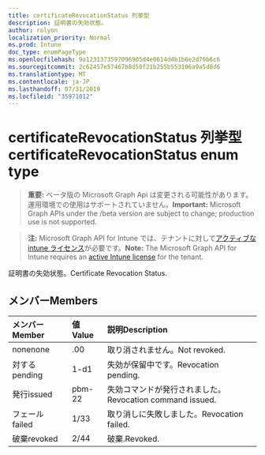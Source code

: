 ```yaml
---
title: certificateRevocationStatus 列挙型
description: 証明書の失効状態。
author: rolyon
localization_priority: Normal
ms.prod: Intune
doc_type: enumPageType
ms.openlocfilehash: 9a1231373597096905d4e0614d4b1b6e2d70b6c6
ms.sourcegitcommit: 2c62457e57467b8d50f21b255b553106a9a5d8d6
ms.translationtype: MT
ms.contentlocale: ja-JP
ms.lasthandoff: 07/31/2019
ms.locfileid: "35971012"
---
```

# <a name="certificaterevocationstatus-enum-type"></a><span data-ttu-id="a80c8-103">certificateRevocationStatus 列挙型</span><span class="sxs-lookup"><span data-stu-id="a80c8-103">certificateRevocationStatus enum type</span></span>

> <span data-ttu-id="a80c8-104">**重要:** ベータ版の Microsoft Graph Api は変更される可能性があります。運用環境での使用はサポートされていません。</span><span class="sxs-lookup"><span data-stu-id="a80c8-104">**Important:** Microsoft Graph APIs under the /beta version are subject to change; production use is not supported.</span></span>

> <span data-ttu-id="a80c8-105">**注:** Microsoft Graph API for Intune では、テナントに対して[アクティブな intune ライセンス](https://go.microsoft.com/fwlink/?linkid=839381)が必要です。</span><span class="sxs-lookup"><span data-stu-id="a80c8-105">**Note:** The Microsoft Graph API for Intune requires an [active Intune license](https://go.microsoft.com/fwlink/?linkid=839381) for the tenant.</span></span>

<span data-ttu-id="a80c8-106">証明書の失効状態。</span><span class="sxs-lookup"><span data-stu-id="a80c8-106">Certificate Revocation Status.</span></span>

## <a name="members"></a><span data-ttu-id="a80c8-107">メンバー</span><span class="sxs-lookup"><span data-stu-id="a80c8-107">Members</span></span>
|<span data-ttu-id="a80c8-108">メンバー</span><span class="sxs-lookup"><span data-stu-id="a80c8-108">Member</span></span>|<span data-ttu-id="a80c8-109">値</span><span class="sxs-lookup"><span data-stu-id="a80c8-109">Value</span></span>|<span data-ttu-id="a80c8-110">説明</span><span class="sxs-lookup"><span data-stu-id="a80c8-110">Description</span></span>|
|:---|:---|:---|
|<span data-ttu-id="a80c8-111">none</span><span class="sxs-lookup"><span data-stu-id="a80c8-111">none</span></span>|<span data-ttu-id="a80c8-112">.0</span><span class="sxs-lookup"><span data-stu-id="a80c8-112">0</span></span>|<span data-ttu-id="a80c8-113">取り消されません。</span><span class="sxs-lookup"><span data-stu-id="a80c8-113">Not revoked.</span></span>|
|<span data-ttu-id="a80c8-114">対する</span><span class="sxs-lookup"><span data-stu-id="a80c8-114">pending</span></span>|<span data-ttu-id="a80c8-115">1-d</span><span class="sxs-lookup"><span data-stu-id="a80c8-115">1</span></span>|<span data-ttu-id="a80c8-116">失効が保留中です。</span><span class="sxs-lookup"><span data-stu-id="a80c8-116">Revocation pending.</span></span>|
|<span data-ttu-id="a80c8-117">発行</span><span class="sxs-lookup"><span data-stu-id="a80c8-117">issued</span></span>|<span data-ttu-id="a80c8-118">pbm-2</span><span class="sxs-lookup"><span data-stu-id="a80c8-118">2</span></span>|<span data-ttu-id="a80c8-119">失効コマンドが発行されました。</span><span class="sxs-lookup"><span data-stu-id="a80c8-119">Revocation command issued.</span></span>|
|<span data-ttu-id="a80c8-120">フェール</span><span class="sxs-lookup"><span data-stu-id="a80c8-120">failed</span></span>|<span data-ttu-id="a80c8-121">1/3</span><span class="sxs-lookup"><span data-stu-id="a80c8-121">3</span></span>|<span data-ttu-id="a80c8-122">取り消しに失敗しました。</span><span class="sxs-lookup"><span data-stu-id="a80c8-122">Revocation failed.</span></span>|
|<span data-ttu-id="a80c8-123">破棄</span><span class="sxs-lookup"><span data-stu-id="a80c8-123">revoked</span></span>|<span data-ttu-id="a80c8-124">2/4</span><span class="sxs-lookup"><span data-stu-id="a80c8-124">4</span></span>|<span data-ttu-id="a80c8-125">破棄.</span><span class="sxs-lookup"><span data-stu-id="a80c8-125">Revoked.</span></span>|





